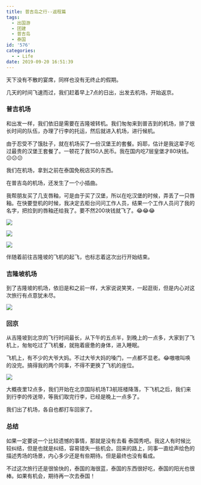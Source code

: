 ```yaml
---
title: 普吉岛之行--返程篇
tags:
  - 出国游
  - 团建
  - 普吉岛
  - 泰国
id: '576'
categories:
  - - Life
date: 2019-09-20 16:51:39
---
```


天下没有不散的宴席，同样也没有无终止的假期。

几天的时间飞速而过，我们赶着早上7点的日出，出发去机场，开始返京。

### 普吉机场

和出发一样，我们依旧是需要在吉隆坡转机。我们匆匆来到普吉到的机场，排了很长时间的队伍，办理了行李的托运，然后就进入机场，进行候机。

由于忍受不了饿肚子，就在机场买了一份汉堡王的套餐。妈耶，估计是我这辈子吃过最贵的汉堡王套餐了。一顿花了我150人民币。我在国内吃7层皇堡才80块钱。😕😕😕

我们在机场，拿到之前在泰国免税店买的东西。

在普吉岛的机场，还发生了一个小插曲。

我帮朋友买了几支唇釉，可是由于买了汉堡，所以在吃汉堡的时候，弄丢了一只唇釉。在快要登机的时候，我决定去柜台问问工作人员，结果一个工作人员问了我的名字，把捡到的唇釉还给我了。要不然200块钱就飞了。😂😂😂

![](/uploads/2019/09/IMG_6229.jpg)

![](/uploads/2019/09/UNADJUSTEDNONRAW_thumb_1260-1024x768.jpg)

![](/uploads/2019/09/UNADJUSTEDNONRAW_thumb_1255-1024x768.jpg)

伴随着前往吉隆坡的飞机的起飞，也标志着这次出行开始结束。

### 吉隆坡机场

到了吉隆坡的机场，依旧是和之前一样，大家说说笑笑，一起逛街，但是内心对这次旅行有点意犹未尽。

![](/uploads/2019/09/UNADJUSTEDNONRAW_thumb_1262-1024x768.jpg)

### 回京

从吉隆坡到北京的飞行时间最长，从下午的五点半，到晚上的一点多，大家到了飞机上，匆匆吃过了飞机餐，就拖着疲惫的身体，进入睡眠。

飞机上，有不少的大爷大妈。不过大爷大妈的嗓门，一点都不显老。😂嗷嗷叫唤的没完。搞得我的两个同事，不得不更换了飞机的座位。

![](/uploads/2019/09/UNADJUSTEDNONRAW_thumb_1266-768x1024.jpg)

大概夜里12点多，我们开始在北京国际机场T3航班楼降落，下飞机之后，我们来到行李的传送带，等我们取完行李，已经是晚上一点多了。

我们出了机场，各自也都打车回家了。

### 总结

如果一定要说一个比较遗憾的事情，那就是没有去看 泰国秀吧。我这人有时候比较纠结，但是也就是纠结，容易错失一些机会。回来的路上，同事一直绘声绘色的描述秀场的场景，内心多少还是有些期待。但是最终也没有看成。

不过这次旅行还是很愉快的，泰国的海很蓝，泰国的东西很好吃，泰国的阳光也很棒。如果有机会，期待再一次去泰国！